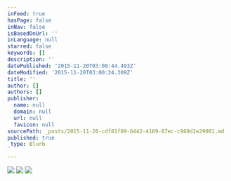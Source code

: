 ```yaml
---
inFeed: true
hasPage: false
inNav: false
isBasedOnUrl: ''
inLanguage: null
starred: false
keywords: []
description: ''
datePublished: '2015-11-20T03:00:44.493Z'
dateModified: '2015-11-20T03:00:34.309Z'
title: ''
author: []
authors: []
publisher:
  name: null
  domain: null
  url: null
  favicon: null
sourcePath: _posts/2015-11-20-cdf81f89-6442-4169-87ec-c969d2e29001.md
published: true
_type: Blurb

---
```

![](https://the-grid-user-content.s3-us-west-2.amazonaws.com/7a302145-4566-494c-8dd7-c1a1dd99759b.jpg)
![](https://the-grid-user-content.s3-us-west-2.amazonaws.com/02fcaadb-5c34-4cbb-a04b-af081d9191e4.jpg)
![](https://the-grid-user-content.s3-us-west-2.amazonaws.com/702f4849-dd8f-478d-85bf-5fc0ae0fe977.jpg)